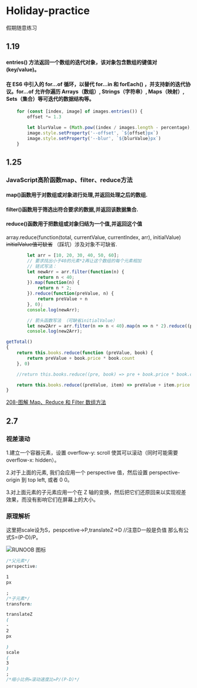 # Holiday-practice
假期随意练习
## 1.19
#### entries() 方法返回一个数组的迭代对象，该对象包含数组的键值对 (key/value)。
    
#### 在 ES6 中引入的 for...of 循环，以替代 for...in 和 forEach() ，并支持新的迭代协议。for...of 允许你遍历 Arrays（数组）, Strings（字符串）, Maps（映射）, Sets（集合）等可迭代的数据结构等。

```JavaScript 
    for (const [index, image] of images.entries()) {
        offset *= 1.3

        let blurValue = (Math.pow((index / images.length - percentage),2)*blur)
        image.style.setProperty('--offset', `${offset}px`)
        image.style.setProperty('--blur', `${blurValue}px`)
    }
```

## 1.25
### JavaScript高阶函数map、filter、reduce方法
#### map()函数用于对数组或对象进行处理,并返回处理之后的数组.
#### filter()函数用于筛选出符合要求的数据,并返回该数据集合.
#### reduce()函数用于把数组或对象归结为一个值,并返回这个值
array.reduce(function(total, currentValue, currentIndex, arr), initialValue) ~~initialValue值可缺省~~ （踩坑）涉及对象不可缺省.
```JavaScript
        let arr = [10, 20, 30, 40, 50, 60];
        // 要求找出小于40的元素*2再让这个数组的每个元素相加
        // 链式写法：
        let newArr = arr.filter(function(n) {
            return n < 40;
        }).map(function(n) {
            return n * 2;
        }).reduce(function(preValue, n) {
            return preValue + n
        }, 0);
        console.log(newArr);

        // 箭头函数写法 （可缺省initialValue）
        let new2Arr = arr.filter(n => n < 40).map(n => n * 2).reduce((pre, n) => pre + n);
        console.log(new2Arr);
```
```JavaScript
getTotal()
{
    return this.books.reduce(function (preValue, book) {
        return preValue + book.price * book.count
    }, 0)

    //return this.books.reduce((pre, book) => pre + book.price * book.count) 返回了 [object Object]000

    return this.books.reduce((preValue, item) => preValue + item.price * item.count, 0)
}
```

[208-图解 Map、Reduce 和 Filter 数组方法](https://cloud.tencent.com/developer/article/1470133)

## 2.7

### 视差滚动

1.建立一个容器元素，设置 overflow-y: scroll 使其可以滚动（同时可能需要 overflow-x: hidden）。

2.对于上面的元素, 我们会应用一个 perspective 值，然后设置 perspective-origin 到 top left, 或者 0 0。

3.对上面元素的子元素应用一个在 Z 轴的变换，然后把它们还原回来以实现视差效果，而没有影响它们在屏幕上的大小。

### 原理解析

这里把scale设为S，pespcetive->P,translateZ->D //注意D一般是负值 那么有公式S=(P-D)/P。

![RUNOOB 图标](https://upload-images.jianshu.io/upload_images/23336154-6d92346175afc4b3.png?imageMogr2/auto-orient/strip|imageView2/2/w/1200/format/webp)

```css
/*父元素*/
perspective:

1
px

;
/*子元素*/
transform:

translateZ
(
-
2
px

)
scale
(
3
)
;
/*缩小比例=滚动速度比=P/(P-D)*/
```
